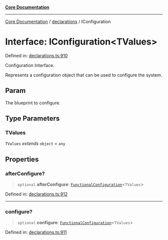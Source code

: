 [**Core Documentation**](../../README.md)

***

[Core Documentation](../../README.md) / [declarations](../README.md) / IConfiguration

# Interface: IConfiguration\<TValues\>

Defined in: [declarations.ts:910](https://github.com/stonemjs/core/blob/e2fddc9518734748c09a72d4b4064dd1d4c1288c/src/declarations.ts#L910)

Configuration Interface.

Represents a configuration object that can be used to configure the system.

## Param

The blueprint to configure.

## Type Parameters

### TValues

`TValues` *extends* `object` = `any`

## Properties

### afterConfigure?

> `optional` **afterConfigure**: [`FunctionalConfiguration`](../type-aliases/FunctionalConfiguration.md)\<`TValues`\>

Defined in: [declarations.ts:912](https://github.com/stonemjs/core/blob/e2fddc9518734748c09a72d4b4064dd1d4c1288c/src/declarations.ts#L912)

***

### configure?

> `optional` **configure**: [`FunctionalConfiguration`](../type-aliases/FunctionalConfiguration.md)\<`TValues`\>

Defined in: [declarations.ts:911](https://github.com/stonemjs/core/blob/e2fddc9518734748c09a72d4b4064dd1d4c1288c/src/declarations.ts#L911)
